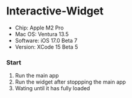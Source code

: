 # Interactive-Widget
- Chip: Apple M2 Pro
- Mac OS: Ventura 13.5
- Software: iOS 17.0 Beta 7
- Version: XCode 15 Beta 5


### Start
1. Run the main app
2. Run the widget after stoppping the main app
3. Wating until it has fully loaded




